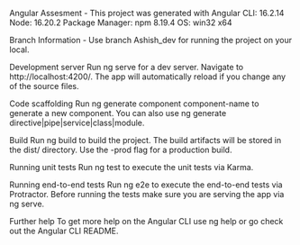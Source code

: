 Angular Assesment - 
This project was generated with Angular CLI: 16.2.14
Node: 16.20.2
Package Manager: npm 8.19.4
OS: win32 x64

Branch Information - Use branch Ashish_dev for running the project on your local.

Development server
Run ng serve for a dev server. Navigate to http://localhost:4200/. The app will automatically reload if you change any of the source files.

Code scaffolding
Run ng generate component component-name to generate a new component. You can also use ng generate directive|pipe|service|class|module.

Build
Run ng build to build the project. The build artifacts will be stored in the dist/ directory. Use the -prod flag for a production build.

Running unit tests
Run ng test to execute the unit tests via Karma.

Running end-to-end tests
Run ng e2e to execute the end-to-end tests via Protractor. Before running the tests make sure you are serving the app via ng serve.

Further help
To get more help on the Angular CLI use ng help or go check out the Angular CLI README.
